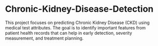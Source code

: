 # Chronic-Kidney-Disease-Detection

This project focuses on predicting Chronic Kidney Disease (CKD) using medical test attributes. The goal is to identify important features from patient health records that can help in early detection, severity measurement, and treatment planning.
